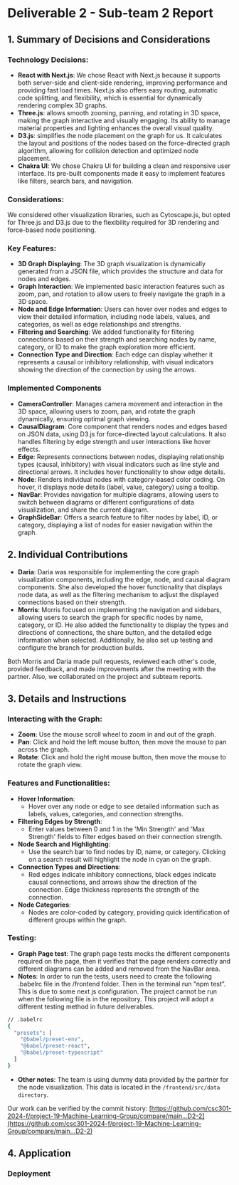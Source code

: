 # Deliverable 2 - Sub-team 2 Report

## 1. Summary of Decisions and Considerations
### Technology Decisions:
- **React with Next.js**: We chose React with Next.js because it supports both server-side and client-side rendering, improving performance and providing fast load times. Next.js also offers easy routing, automatic code splitting, and flexibility, which is essential for dynamically rendering complex 3D graphs.
- **Three.js**: allows smooth zooming, panning, and rotating in 3D space, making the graph interactive and visually engaging. Its ability to manage material properties and lighting enhances the overall visual quality.
- **D3.js**: simplifies the node placement on the graph for us. It calculates the layout and positions of the nodes based on the force-directed graph algorithm, allowing for collision detection and optimized node placement.
- **Chakra UI**: We chose Chakra UI for building a clean and responsive user interface. Its pre-built components made it easy to implement features like filters, search bars, and navigation.
### Considerations:
We considered other visualization libraries, such as Cytoscape.js, but opted for Three.js and D3.js due to the flexibility required for 3D rendering and force-based node positioning.
### Key Features:
- **3D Graph Displaying**: The 3D graph visualization is dynamically generated from a JSON file, which provides the structure and data for nodes and edges.
- **Graph Interaction**: We implemented basic interaction features such as zoom, pan, and rotation to allow users to freely navigate the graph in a 3D space.
- **Node and Edge Information**: Users can hover over nodes and edges to view their detailed information, including node labels, values, and categories, as well as edge relationships and strengths.
- **Filtering and Searching**: We added functionality for filtering connections based on their strength and searching nodes by name, category, or ID to make the graph exploration more efficient.
- **Connection Type and Direction**: Each edge can display whether it represents a causal or inhibitory relationship, with visual indicators showing the direction of the connection by using the arrows.
### Implemented Components
- **CameraController**: Manages camera movement and interaction in the 3D space, allowing users to zoom, pan, and rotate the graph dynamically, ensuring optimal graph viewing.
- **CausalDiagram**: Core component that renders nodes and edges based on JSON data, using D3.js for force-directed layout calculations. It also handles filtering by edge strength and user interactions like hover effects.
- **Edge**: Represents connections between nodes, displaying relationship types (causal, inhibitory) with visual indicators such as line style and directional arrows. It includes hover functionality to show edge details.
- **Node**: Renders individual nodes with category-based color coding. On hover, it displays node details (label, value, category) using a tooltip.
- **NavBar**: Provides navigation for multiple diagrams, allowing users to switch between diagrams or different configurations of data visualization, and share the current diagram.
- **GraphSideBar**: Offers a search feature to filter nodes by label, ID, or category, displaying a list of nodes for easier navigation within the graph.
## 2. Individual Contributions
- **Daria**: Daria was responsible for implementing the core graph visualization components, including the edge, node, and causal diagram components. She also developed the hover functionality that displays node data, as well as the filtering mechanism to adjust the displayed connections based on their strength.
- **Morris**: Morris focused on implementing the navigation and sidebars, allowing users to search the graph for specific nodes by name, category, or ID. He also added the functionality to display the types and directions of connections, the share button, and the detailed edge information when selected. Additionally, he also set up testing and configure the branch for production builds.  


Both Morris and Daria made pull requests, reviewed each other's code, provided feedback, and made improvements after the meeting with the partner. Also, we collaborated on the project and subteam reports. 


## 3. Details and Instructions
### Interacting with the Graph:
- **Zoom**: Use the mouse scroll wheel to zoom in and out of the graph.
- **Pan**: Click and hold the left mouse button, then move the mouse to pan across the graph.
- **Rotate**: Click and hold the right mouse button, then move the mouse to rotate the graph view.
### Features and Functionalities:
- **Hover Information**:
  - Hover over any node or edge to see detailed information such as labels, values, categories, and connection strengths.
- **Filtering Edges by Strength**:
  - Enter values between 0 and 1 in the 'Min Strength' and 'Max Strength' fields to filter edges based on their connection strength.
- **Node Search and Highlighting**:
  - Use the search bar to find nodes by ID, name, or category. Clicking on a search result will highlight the node in cyan on the graph.
- **Connection Types and Directions**:
  - Red edges indicate inhibitory connections, black edges indicate causal connections, and arrows show the direction of the connection. Edge thickness represents the strength of the connection.
- **Node Categories**:
  - Nodes are color-coded by category, providing quick identification of different groups within the graph.
### Testing: 
- **Graph Page test**:
The graph page tests mocks the different components required on the page, then it verifies that the page renders correctly and different diagrams can be added and removed from the NavBar area.
- **Notes**:
In order to run the tests, users need to create the following .babelrc file in the /frontend folder. Then in the terminal run “npm test”. 
This is due to some next js configuration. The project cannot be run when the following file is in the repository. This project will adopt a different testing method in future deliverables. 


```bash
// .babelrc
{
  "presets": [
    "@babel/preset-env",
    "@babel/preset-react",
    "@babel/preset-typescript"
  ]
}
```

- **Other notes**:
The team is using dummy data provided by the partner for the node visualization. This data is located in the `/frontend/src/data directory`.

Our work can be verified by the commit history: [https://github.com/csc301-2024-f/project-19-Machine-Learning-Group/compare/main...D2-2](https://github.com/csc301-2024-f/project-19-Machine-Learning-Group/compare/main...D2-2)

## 4. Application
### Deployment
<PUT LINK HERE>
